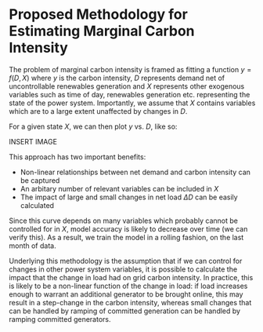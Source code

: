 # Proposed Methodology for Estimating Marginal Carbon Intensity 

The problem of marginal carbon intensity is framed as fitting a function $y = f(D, X)$ where $y$ is the carbon intensity, $D$ represents demand net of uncontrollable renewables generation and $X$ represents other exogenous variables such as time of day, renewables generation etc. representing the state of the power system. Importantly, we assume that $X$ contains variables which are to a large extent unaffected by changes in $D$.

For a given state $X$, we can then plot $y$ vs. $D$, like so:

INSERT IMAGE

This approach has two important benefits: 

- Non-linear relationships between net demand and carbon intensity can be captured
- An arbitary number of relevant variables can be included in $X$
- The impact of large and small changes in net load $\Delta D$ can be easily calculated

Since this curve depends on many variables which probably cannot be controlled for in $X$, model accuracy is likely to decrease over time (we can verify this). As a result, we train the model in a rolling fashion, on the last month of data. 

Underlying this methodology is the assumption that if we can control for changes in other power system variables, it is possible to calculate the impact that the change in load had on grid carbon intensity. In practice, this is likely to be a non-linear function of the change in load: if load increases enough to warrant an additional generator to be brought online, this may result in a step-change in the carbon intensity, whereas small changes that can be handled by ramping of committed generation can be handled by ramping committed generators.

